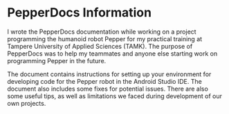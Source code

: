 # PepperDocs Information

I wrote the PepperDocs documentation while working on a project programming the humanoid robot Pepper for my practical training at Tampere University of Applied Sciences (TAMK). The purpose of PepperDocs was to help my teammates and anyone else starting work on programming Pepper in the future.

The document contains instructions for setting up your environment for developing code for the Pepper robot in the Android Studio IDE. The document also includes some fixes for potential issues. There are also some useful tips, as well as limitations we faced during development of our own projects.